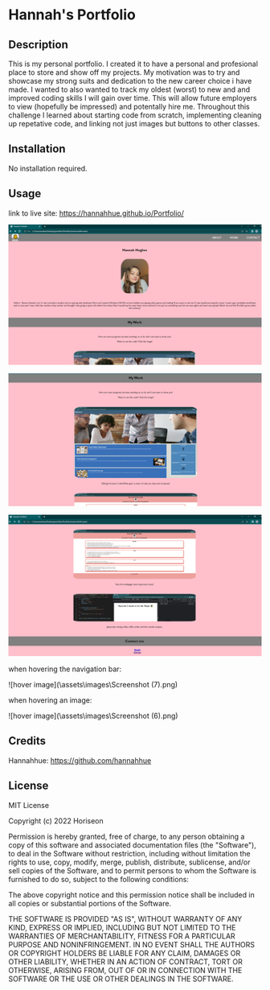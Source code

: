 # Hannah's Portfolio

## Description

This is my personal portfolio. I created it to have a personal and profesional place to store and show off my projects. My motivation was to try and showcase my strong suits and dedication to the new career choice i have made. I wanted to also wanted to track my oldest (worst) to new and and improved coding skills I will gain over time. This will allow future employers to view (hopefully be impressed) and potentally hire me. Throughout this challenge I learned about starting code from scratch, implementing cleaning up repetative code, and linking not just images but buttons to other classes.

## Installation

No installation required.

## Usage

link to live site:
https://hannahhue.github.io/Portfolio/

![when you first open](\assets\images\launched1.PNG)

![My work](\assets\images\launch2.PNG)

![My work continued + Contact](\assets\images\launch3.PNG)

when hovering the navigation bar:

![hover image](\assets\images\Screenshot (7).png)

when hovering an image:

![hover image](\assets\images\Screenshot (6).png)

## Credits

Hannahhue: https://github.com/hannahhue

## License

MIT License

Copyright (c) 2022 Horiseon

Permission is hereby granted, free of charge, to any person obtaining a copy
of this software and associated documentation files (the "Software"), to deal
in the Software without restriction, including without limitation the rights
to use, copy, modify, merge, publish, distribute, sublicense, and/or sell
copies of the Software, and to permit persons to whom the Software is
furnished to do so, subject to the following conditions:

The above copyright notice and this permission notice shall be included in all
copies or substantial portions of the Software.

THE SOFTWARE IS PROVIDED "AS IS", WITHOUT WARRANTY OF ANY KIND, EXPRESS OR
IMPLIED, INCLUDING BUT NOT LIMITED TO THE WARRANTIES OF MERCHANTABILITY,
FITNESS FOR A PARTICULAR PURPOSE AND NONINFRINGEMENT. IN NO EVENT SHALL THE
AUTHORS OR COPYRIGHT HOLDERS BE LIABLE FOR ANY CLAIM, DAMAGES OR OTHER
LIABILITY, WHETHER IN AN ACTION OF CONTRACT, TORT OR OTHERWISE, ARISING FROM,
OUT OF OR IN CONNECTION WITH THE SOFTWARE OR THE USE OR OTHER DEALINGS IN THE
SOFTWARE.
